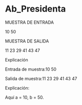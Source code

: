 # Ab_Presidenta
MUESTRA DE ENTRADA

10 50

MUESTRA DE SALIDA

11 23 29 41 43 47

Explicación

Entrada de muestra:10 50

Salida de muestra:11 23 29 41 43 47

Explicación:

Aquí a = 10, b = 50.
